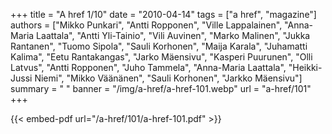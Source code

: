 +++
title = "A href 1/10"
date = "2010-04-14"
tags = ["a href", "magazine"]
authors = ["Mikko Punkari", "Antti Ropponen", "Ville Lappalainen", "Anna-Maria Laattala", "Antti Yli-Tainio", "Vili Auvinen", "Marko Malinen", "Jukka Rantanen", "Tuomo Sipola", "Sauli Korhonen", "Maija Karala", "Juhamatti Kalima", "Eetu Rantakangas", "Jarko Mäensivu", "Kasperi Puurunen", "Olli Latvus", "Antti Ropponen", "Juho Tammela", "Anna-Maria Laattala", "Heikki-Jussi Niemi", "Mikko Väänänen", "Sauli Korhonen", "Jarkko Mäensivu"]
summary = " "
banner = "/img/a-href/a-href-101.webp"
url = "a-href/101"
+++

{{< embed-pdf url="/a-href/101/a-href-101.pdf" >}}
